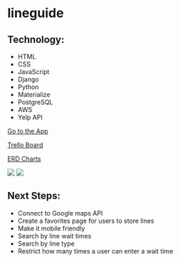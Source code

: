 # lineguide


## Technology:
- HTML
- CSS
- JavaScript
- Django
- Python
- Materialize
- PostgreSQL
- AWS
- Yelp API

[Go to the App](https://lineguide.herokuapp.com/)

[Trello Board](https://trello.com/b/G1N7bJ52/line-guide)

[ERD Charts](https://app.lucidchart.com/documents/edit/5cf88bf5-6da9-43bf-a857-8b7086336f75/0_0#?folder_id=home&browser=icon)

<img src="https://i.imgur.com/svRu1SQ.png"/>
<img src="https://i.imgur.com/sdeikbt.png"/>

## Next Steps:
- Connect to Google maps API
- Create a favorites page for users to store lines 
- Make it mobile friendly 
- Search by line wait times
- Search by line type
- Restrict how many times a user can enter a wait time
